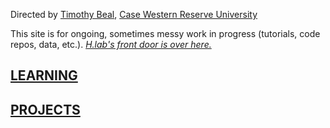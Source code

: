 Directed by [Timothy Beal](https://www.timothybeal.com), [Case Western Reserve University](https://www.case.edu)

This site is for ongoing, sometimes messy work in progress (tutorials, code repos, data, etc.). *[H.lab's front door is over here.](https://www.case.edu/artsci/hlab)*  
  
## [LEARNING](https://timothybeal.github.io/hlab/learning) ##  
  
  
## [PROJECTS](https://timothybeal.github.io/hlab/projects) ##  
  
  



